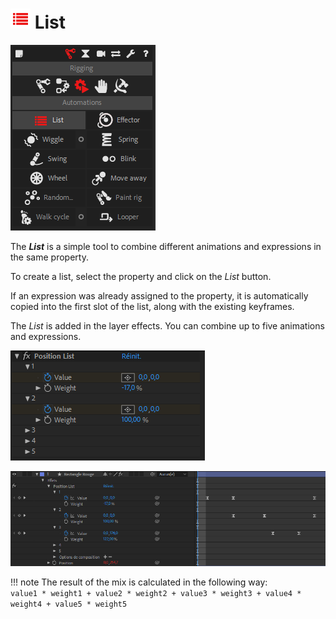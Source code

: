 # ![list Icon](img\duik-icons\automation\list-icon-r.png) List

![list panel](img\duik-screenshots\S-Rigging\S-Rigging-Automations\list.PNG)

The ***List*** is a simple tool to combine different animations and expressions in the same property.

To create a list, select the property and click on the *List* button.

If an expression was already assigned to the property, it is automatically copied into the first slot of the list, along with the existing keyframes.

The *List* is added in the layer effects. You can combine up to five animations and expressions.

![](img/duik-screenshots/S-Rigging/S-Rigging-Constraints/list-effect.PNG)

![](img/duik-screenshots/S-Rigging/S-Rigging-Constraints/list-timeline.PNG)

!!! note
    The result of the mix is calculated in the following way:  
    `value1 * weight1 + value2 * weight2 + value3 * weight3 + value4 * weight4 + value5 * weight5`
